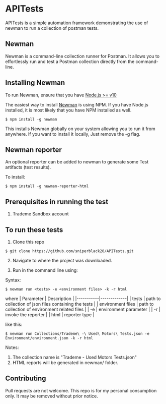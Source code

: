 # APITests
APITests is a simple automation framework demonstrating the use of newman to run a collection of postman tests.

## Newman
Newman is a command-line collection runner for Postman. It allows you to effortlessly run and test a Postman collection directly from the command-line.

## Installing Newman
To run Newman, ensure that you have [Node.js >= v10](https://nodejs.org/en/download/)

The easiest way to install [Newman](https://github.com/postmanlabs/newman) is using NPM. If you have Node.js installed, it is most likely that you have NPM installed as well.

```console
$ npm install -g newman
```

This installs Newman globally on your system allowing you to run it from anywhere. If you want to install it locally, Just remove the -g flag.

## Newman reporter
An optional reporter can be added to newman to generate some Test artifacts (test results).

To install:

```console
$ npm install -g newman-reporter-html
```

## Prerequisites in running the test
1. Trademe Sandbox account

## To run these tests

1. Clone this repo

```console
$ git clone https://github.com/sniperblack20/APITests.git
```

2. Navigate to where the project was downloaded.

3. Run in the command line using:

Syntax:
```console
$ newman run <tests> -e <environment files> -k -r html
```

where
| Parameter | Description |
|-----------|-------------|
| tests 	| path to collection of json files containing the tests |
| environment files | path to collection of environment related files |
| -e 		| environment parameter |
| -r 		| invoke the reporter |
| html		| reporter type	|

like this:
```console
$ newman run Collections/Trademe\ -\ Used\ Motors\ Tests.json -e Environment/environment.json -k -r html
```

Notes:
1. The collection name is "Trademe - Used Motors Tests.json"
2. HTML reports will be generated in newman/ folder.

## Contributing
Pull requests are not welcome. This repo is for my personal consumption only. It may be removed without prior notice.
